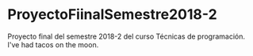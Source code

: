 # ProyectoFiinalSemestre2018-2
Proyecto final del semestre 2018-2 del curso Técnicas de programación.
I've had tacos on the moon.
